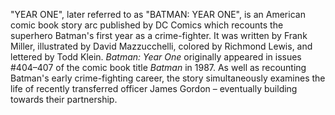 "YEAR ONE", later referred to as "BATMAN: YEAR ONE", is an American comic book story arc published by DC Comics which recounts the superhero Batman's first year as a crime-fighter. It was written by Frank Miller, illustrated by David Mazzucchelli, colored by Richmond Lewis, and lettered by Todd Klein. _Batman: Year One_ originally appeared in issues #404–407 of the comic book title _Batman_ in 1987. As well as recounting Batman's early crime-fighting career, the story simultaneously examines the life of recently transferred officer James Gordon – eventually building towards their partnership.
